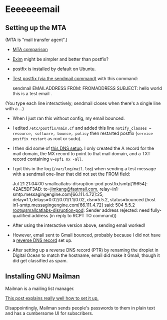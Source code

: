 # Eeeeeeemail

## Setting up the MTA

(MTA is "mail transfer agent".)

- [MTA comparison](http://shearer.org/MTA_Comparison)
- [Exim](http://www.exim.org/docs.html) might be simpler and better than postfix?
- postfix is installed by default on Ubuntu.
- [Test postfix (via the sendmail command)](http://tombuntu.com/index.php/2009/12/22/send-outgoing-email-with-postfix/) with this command:

    sendmail EMAILADDRESS
    FROM: FROMADDRESS
    SUBJECT: hello world
    this is a test email
    .

(You type each line interactively; sendmail closes when there's a single line with a `.`.)

- When I just ran this without config, my email bounced.
- I edited `/etc/postfix/main.cf` and added this line `notify_classes = resource, software, bounce, policy` then restarted postfix (`service postfix restart` as root or sudo).
- I then did some of [this DNS setup](https://www.c0ffee.net/blog/mail-server-guide/#overview). I only created the A record for the mail domain, the MX record to point to that mail domain, and a TXT record containing `v=spf1 mx -all`. 
- I got this in the log (`/var/log/mail.log`) when sending a test message with a sendmail one-liner that did not set the FROM field:

    Jul 21 21:04:00 smallcatlabs-disruption-pod postfix/smtp[19654]: 42AE5DF3AD: to=<jimkang@fastmail.com>, relay=in1-smtp.messagingengine.com[66.111.4.72]:25, delay=1.1,delays=0.02/0.01/1.1/0.02, dsn=5.5.2, status=bounced (host in1-smtp.messagingengine.com[66.111.4.72] said: 504 5.5.2 <root@smallcatlabs-disruption-pod>: Sender address rejected: need fully-qualified address (in reply to RCPT TO command))

- After using the interactive version above, sending email worked!
- However, email sent to Gmail bounced, probably because I did not have a [reverse DNS record](https://support.google.com/mail/answer/81126#authentication) set up.
- After setting up a reverse DNS record (PTR) by renaming the droplet in Digital Ocean to match the hostname, email did make it Gmail, though it did get classified as spam.

## Installing GNU Mailman

Mailman is a mailing list manager.

[This post explains really well how to set it up.](http://jhshi.me/2014/11/16/mailman-configuration-with-nginx-plus-fastcgi-plus-postfix-on-ubuntu/index.html)

Disappointingly, Mailman sends people's passwords to them in plain text and has a cumbersome UI for subscribers.

